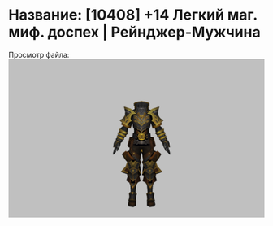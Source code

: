 # Название: [10408] +14 Легкий маг. миф. доспех | Рейнджер-Мужчина

Просмотр файла:
![p020023.png](p020023.png)